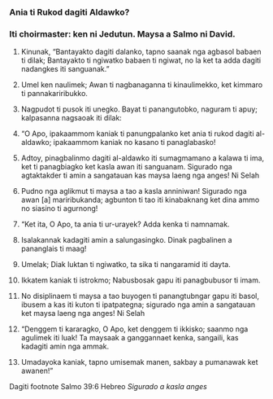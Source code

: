 ### Ania ti Rukod dagiti Aldawko?

### Iti choirmaster: ken ni Jedutun. Maysa a Salmo ni David.

1. Kinunak, “Bantayakto dagiti dalanko, tapno saanak nga agbasol babaen ti dilak;
   Bantayakto ti ngiwatko babaen ti ngiwat, no la ket ta adda dagiti nadangkes iti sanguanak.”
2. Umel ken naulimek;
   Awan ti nagbanaganna ti kinaulimekko, ket kimmaro ti pannakariribukko.
3. Nagpudot ti pusok iti unegko.
   Bayat ti panangutobko, naguram ti apuy;
   kalpasanna nagsaoak iti dilak:

4. “O Apo, ipakaammom kaniak ti panungpalanko
   ket ania ti rukod dagiti al-aldawko;
   ipakaammom kaniak no kasano ti panaglabasko!
5. Adtoy, pinagbalinmo dagiti al-aldawko iti sumagmamano a kalawa ti ima, ket ti panagbiagko ket kasla awan iti sanguanam.
   Sigurado nga agtaktakder ti amin a sangatauan kas maysa laeng nga anges! Ni Selah
6. Pudno nga aglikmut ti maysa a tao a kasla anniniwan!
   Sigurado nga awan [a] mariribukanda;
   agbunton ti tao iti kinabaknang ket dina ammo no siasino ti agurnong!

7. “Ket ita, O Apo, ta ania ti ur-urayek?
   Adda kenka ti namnamak.
8. Isalakannak kadagiti amin a salungasingko.
   Dinak pagbalinen a pananglais ti maag!
9. Umelak; Diak luktan ti ngiwatko, ta sika ti nangaramid iti dayta.
10. Ikkatem kaniak ti istrokmo;
    Nabusbosak gapu iti panagbubusor ti imam.
11. No disiplinaem ti maysa a tao
    buyogen ti panangtubngar gapu iti basol, ibusem a kas iti kuton ti ipatpategna;
    sigurado nga amin a sangatauan ket maysa laeng nga anges! Ni Selah

12. “Denggem ti kararagko, O Apo, ket denggem ti ikkisko;
    saanmo nga agulimek iti luak!
    Ta maysaak a ganggannaet kenka, sangaili, kas kadagiti amin nga ammak.
13. Umadayoka kaniak, tapno umisemak manen, sakbay a pumanawak ket awanen!”

Dagiti footnote
Salmo 39:6 Hebreo *Sigurado a kasla anges*
